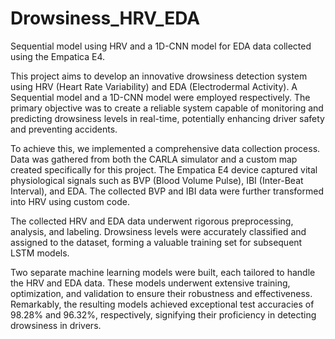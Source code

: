 # Drowsiness_HRV_EDA
Sequential model using HRV and a 1D-CNN model for EDA data collected using the Empatica E4.

This project aims to develop an innovative drowsiness detection system using HRV (Heart Rate Variability) and EDA (Electrodermal Activity). A Sequential model and a 1D-CNN model were employed respectively. The primary objective was to create a reliable system capable of monitoring and predicting drowsiness levels in real-time, potentially enhancing driver safety and preventing accidents.

To achieve this, we implemented a comprehensive data collection process. Data was gathered from both the CARLA simulator and a custom map created specifically for this project. The Empatica E4 device captured vital physiological signals such as BVP (Blood Volume Pulse), IBI (Inter-Beat Interval), and EDA. The collected BVP and IBI data were further transformed into HRV using custom code.

The collected HRV and EDA data underwent rigorous preprocessing, analysis, and labeling. Drowsiness levels were accurately classified and assigned to the dataset, forming a valuable training set for subsequent LSTM models.

Two separate machine learning models were built, each tailored to handle the HRV and EDA data. These models underwent extensive training, optimization, and validation to ensure their robustness and effectiveness. Remarkably, the resulting models achieved exceptional test accuracies of 98.28% and 96.32%, respectively, signifying their proficiency in detecting drowsiness in drivers.
